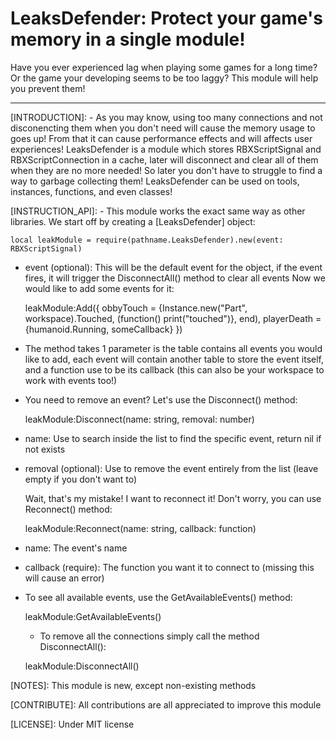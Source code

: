 # LeaksDefender: Protect your game's memory in a single module!

Have you ever experienced lag when playing some games for a long time? Or the game your developing seems to be too laggy?
This module will help you prevent them!

----------------------------------------------------------------------------------------------------------------------------------------------------------

[INTRODUCTION]:
    - As you may know, using too many connections and not disconencting them when you don't need will cause the memory usage to goes up!
    From that it can cause performance effects and will affects user experiences! LeaksDefender is a module which stores RBXScriptSignal and RBXScriptConnection in a cache, later will disconnect and clear all of them when they are no more needed! So later you don't have to struggle to find a way to garbage collecting them!
    LeaksDefender can be used on tools, instances, functions, and even classes!

[INSTRUCTION_API]:
    - This module works the exact same way as other libraries. We start off by creating a [LeaksDefender] object:

    local leakModule = require(pathname.LeaksDefender).new(event: RBXScriptSignal)


- event (optional): This will be the default event for the object, if the event fires, it will trigger the DisconnectAll() method to clear all events
Now we would like to add some events for it:


    leakModule:Add({
        obbyTouch = {Instance.new("Part", workspace).Touched, (function()
            print("touched")},
        end),
        playerDeath = {humanoid.Running, someCallback}
    })


- The method takes 1 parameter is the table contains all events you would like to add, each event will contain another table to store the event itself, and a function use to be its callback (this can also be your workspace to work with events too!)
- You need to remove an event? Let's use the Disconnect() method:


    leakModule:Disconnect(name: string, removal: number)


- name: Use to search inside the list to find the specific event, return nil if not exists
- removal (optional): Use to remove the event entirely from the list (leave empty if you don't want to)

    Wait, that's my mistake! I want to reconnect it! Don't worry, you can use Reconnect() method:


    leakModule:Reconnect(name: string, callback: function)


- name: The event's name
- callback (require): The function you want it to connect to (missing this will cause an error)

- To see all available events, use the GetAvailableEvents() method:
    
    leakModule:GetAvailableEvents()

    - To remove all the connections simply call the method DisconnectAll():

    leakModule:DisconnectAll()

[NOTES]: This module is new, except non-existing methods

[CONTRIBUTE]: All contributions are all appreciated to improve this module

[LICENSE]: Under MIT license
